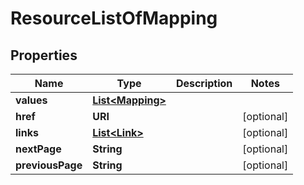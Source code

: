 

# ResourceListOfMapping


## Properties

| Name | Type | Description | Notes |
|------------ | ------------- | ------------- | -------------|
|**values** | [**List&lt;Mapping&gt;**](Mapping.md) |  |  |
|**href** | **URI** |  |  [optional] |
|**links** | [**List&lt;Link&gt;**](Link.md) |  |  [optional] |
|**nextPage** | **String** |  |  [optional] |
|**previousPage** | **String** |  |  [optional] |



